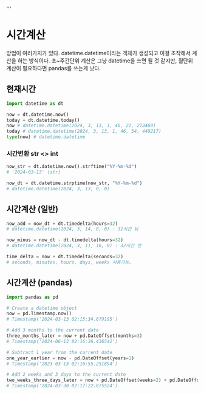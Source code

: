 '''
# 시간계산
방법이 여러가지가 있다. datetime.datetime이라는 객체가 생성되고 이걸 조작해서 계산을 하는 방식이다.
초~주간단위 계산은 그냥 datetime을 쓰면 될 것 같지만, 월단위 계산이 필요하다면 pandas를 쓰는게 낫다.


## 현재시간
```python
import datetime as dt

now = dt.datetime.now() 
today = dt.datetime.today()
now # datetime.datetime(2024, 3, 13, 1, 46, 22, 273469)
today # datetime.datetime(2024, 3, 13, 1, 46, 54, 449217)
type(now) # datetime.datetime
```

### 시간변환 str <> int
```python
now_str = dt.datetime.now().strftime("%Y-%m-%d") 
# '2024-03-13' (str)

now_dt = dt.datetime.strptime(now_str, "%Y-%m-%d") 
# datetime.datetime(2024, 3, 13, 0, 0)
```

## 시간계산 (일반)
```python
now_add = now_dt + dt.timedelta(hours=32) 
# datetime.datetime(2024, 3, 14, 8, 0) : 32시간 뒤

now_minus = now_dt - dt.timedelta(hours=32) 
# datetime.datetime(2024, 3, 11, 16, 0) : 32시간 전

time_delta = now + dt.timedelta(seconds=32) 
# seconds, minutes, hours, days, weeks 사용가능. 
```

## 시간계산 (pandas)
```python
import pandas as pd

# Create a datetime object
now = pd.Timestamp.now()
# Timestamp('2024-03-13 02:15:34.679195')

# Add 3 months to the current date
three_months_later = now + pd.DateOffset(months=3)
# Timestamp('2024-06-13 02:16:36.436542')

# Subtract 1 year from the current date
one_year_earlier = now - pd.DateOffset(years=1)
# Timestamp('2023-03-13 02:16:55.251894')

# Add 2 weeks and 3 days to the current date
two_weeks_three_days_later = now + pd.DateOffset(weeks=2) + pd.DateOffset(days=3)
# Timestamp('2024-03-30 02:17:22.875524')
```